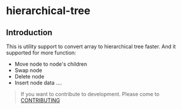 # hierarchical-tree
## Introduction
This is utility support to convert array to hierarchical tree faster.
And it supported for more function:
- Move node to node's children
- Swap node
- Delete node
- Insert node data
....


> If you want to contribute to development. Please come to [CONTRIBUTING](docs/CONTRIBUTING.md)